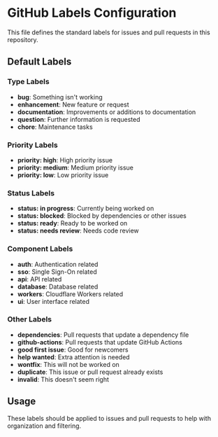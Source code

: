 # GitHub Labels Configuration

This file defines the standard labels for issues and pull requests in this repository.

## Default Labels

### Type Labels
- **bug**: Something isn't working
- **enhancement**: New feature or request
- **documentation**: Improvements or additions to documentation
- **question**: Further information is requested
- **chore**: Maintenance tasks

### Priority Labels
- **priority: high**: High priority issue
- **priority: medium**: Medium priority issue
- **priority: low**: Low priority issue

### Status Labels
- **status: in progress**: Currently being worked on
- **status: blocked**: Blocked by dependencies or other issues
- **status: ready**: Ready to be worked on
- **status: needs review**: Needs code review

### Component Labels
- **auth**: Authentication related
- **sso**: Single Sign-On related
- **api**: API related
- **database**: Database related
- **workers**: Cloudflare Workers related
- **ui**: User interface related

### Other Labels
- **dependencies**: Pull requests that update a dependency file
- **github-actions**: Pull requests that update GitHub Actions
- **good first issue**: Good for newcomers
- **help wanted**: Extra attention is needed
- **wontfix**: This will not be worked on
- **duplicate**: This issue or pull request already exists
- **invalid**: This doesn't seem right

## Usage

These labels should be applied to issues and pull requests to help with organization and filtering.
